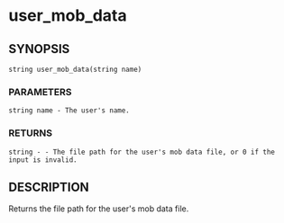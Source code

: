 # user_mob_data

## SYNOPSIS

    string user_mob_data(string name)

### PARAMETERS

    string name - The user's name.

### RETURNS

    string - - The file path for the user's mob data file, or 0 if the input is invalid.

## DESCRIPTION

Returns the file path for the user's mob data file.

